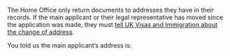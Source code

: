 The Home Office only return documents to addresses they have in their records. If the main applicant or their legal representative has moved since the application was made, they must <a href="https://www.update-my-details.homeoffice.gov.uk/overview">tell UK Visas and Immigration about the change of address</a>.

You told us the main applicant’s address is: